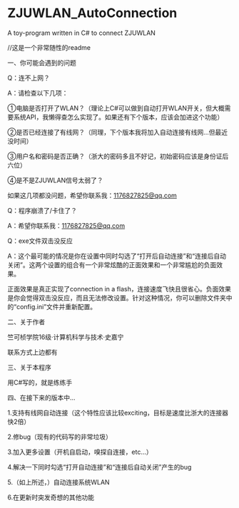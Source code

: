 # ZJUWLAN_AutoConnection
A toy-program written in C# to connect ZJUWLAN

//这是一个非常随性的readme

一、你可能会遇到的问题

Q：连不上网？

A：请检查以下几项：

①电脑是否打开了WLAN？（理论上C#可以做到自动打开WLAN开关，但大概需要系统API，我懒得查怎么实现了。如果还有下个版本，应该会加进这个功能）

②是否已经连接了有线网？（同理，下个版本我将加入自动连接有线网...但最近没时间）

③用户名和密码是否正确？（浙大的密码多且不好记，初始密码应该是身份证后六位）

④是不是ZJUWLAN信号太弱了？

如果这几项都没问题，希望你联系我：1176827825@qq.com

Q：程序崩溃了/卡住了？

A：希望你联系我：1176827825@qq.com

Q：exe文件双击没反应

A：这个最可能的情况是你在设置中同时勾选了“打开后自动连接”和“连接后自动关闭”。这两个设置的组合有一个非常炫酷的正面效果和一个非常尴尬的负面效果。

正面效果是真正实现了connection in a flash，连接速度飞快且很省心。负面效果是你会觉得双击没反应，而且无法修改设置。针对这种情况，你可以删除文件夹中的“config.ini”文件并重新配置。


二、关于作者

竺可桢学院16级·计算机科学与技术·史嘉宁

联系方式上边都有


三、关于本程序

用C#写的，就是练练手


四、在接下来的版本中...

1.支持有线网自动连接（这个特性应该比较exciting，目标是速度比浙大的连接器快2倍）

2.修bug（现有的代码写的非常垃圾）

3.加入更多设置（开机自启动，嗅探自连接，etc...）

4.解决一下同时勾选“打开自动连接”和“连接后自动关闭”产生的bug

5.（如上所述，）自动连接系统WLAN

6.在更新时突发奇想的其他功能


